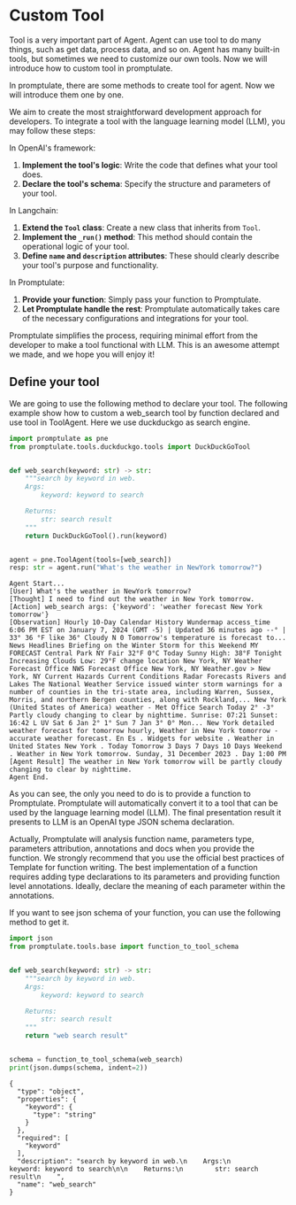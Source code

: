 # Custom Tool
Tool is a very important part of Agent. Agent can use tool to do many things, such as get data, process data, and so on. Agent has many built-in tools, but sometimes we need to customize our own tools. Now we will introduce how to custom tool in promptulate.

In promptulate, there are some methods to create tool for agent. Now we will introduce them one by one.


We aim to create the most straightforward development approach for developers. To integrate a tool with the language learning model (LLM), you may follow these steps:

In OpenAI's framework:
1. **Implement the tool's logic**: Write the code that defines what your tool does.
2. **Declare the tool's schema**: Specify the structure and parameters of your tool.

In Langchain:
1. **Extend the `Tool` class**: Create a new class that inherits from `Tool`.
2. **Implement the `_run()` method**: This method should contain the operational logic of your tool.
3. **Define `name` and `description` attributes**: These should clearly describe your tool's purpose and functionality.

In Promptulate:
1. **Provide your function**: Simply pass your function to Promptulate.
2. **Let Promptulate handle the rest**: Promptulate automatically takes care of the necessary configurations and integrations for your tool.

Promptulate simplifies the process, requiring minimal effort from the developer to make a tool functional with LLM. This is an awesome attempt we made, and we hope you will enjoy it! 

## Define your tool

We are going to use the following method to declare your tool. The following example show how to custom a web_search tool by function declared and use tool in ToolAgent. Here we use duckduckgo as search engine.


```python
import promptulate as pne
from promptulate.tools.duckduckgo.tools import DuckDuckGoTool


def web_search(keyword: str) -> str:
    """search by keyword in web.
    Args:
        keyword: keyword to search

    Returns:
        str: search result
    """
    return DuckDuckGoTool().run(keyword)


agent = pne.ToolAgent(tools=[web_search])
resp: str = agent.run("What's the weather in NewYork tomorrow?")
```

```text
Agent Start...
[User] What's the weather in NewYork tomorrow?
[Thought] I need to find out the weather in New York tomorrow.
[Action] web_search args: {'keyword': 'weather forecast New York tomorrow'}
[Observation] Hourly 10-Day Calendar History Wundermap access_time 6:06 PM EST on January 7, 2024 (GMT -5) | Updated 36 minutes ago --° | 33° 36 °F like 36° Cloudy N 0 Tomorrow's temperature is forecast to... News Headlines Briefing on the Winter Storm for this Weekend MY FORECAST Central Park NY Fair 32°F 0°C Today Sunny High: 38°F Tonight Increasing Clouds Low: 29°F change location New York, NY Weather Forecast Office NWS Forecast Office New York, NY Weather.gov > New York, NY Current Hazards Current Conditions Radar Forecasts Rivers and Lakes The National Weather Service issued winter storm warnings for a number of counties in the tri-state area, including Warren, Sussex, Morris, and northern Bergen counties, along with Rockland,... New York (United States of America) weather - Met Office Search Today 2° -3° Partly cloudy changing to clear by nighttime. Sunrise: 07:21 Sunset: 16:42 L UV Sat 6 Jan 2° 1° Sun 7 Jan 3° 0° Mon... New York detailed weather forecast for tomorrow hourly, Weather in New York tomorrow - accurate weather forecast. En Es . Widgets for website . Weather in United States New York . Today Tomorrow 3 Days 7 Days 10 Days Weekend . Weather in New York tomorrow. Sunday, 31 December 2023 . Day 1:00 PM
[Agent Result] The weather in New York tomorrow will be partly cloudy changing to clear by nighttime.
Agent End.
```

As you can see, the only you need to do is to provide a function to Promptulate. Promptulate will automatically convert it to a tool that can be used by the language learning model (LLM). The final presentation result it presents to LLM is an OpenAI type JSON schema declaration.

Actually, Promptulate will analysis function name, parameters type, parameters attribution, annotations and docs when you provide the function. We strongly recommend that you use the official best practices of Template for function writing. The best implementation of a function requires adding type declarations to its parameters and providing function level annotations. Ideally, declare the meaning of each parameter within the annotations. 

If you want to see json schema of your function, you can use the following method to get it.


```python
import json
from promptulate.tools.base import function_to_tool_schema


def web_search(keyword: str) -> str:
    """search by keyword in web.
    Args:
        keyword: keyword to search

    Returns:
        str: search result
    """
    return "web search result"


schema = function_to_tool_schema(web_search)
print(json.dumps(schema, indent=2))
```

    {
      "type": "object",
      "properties": {
        "keyword": {
          "type": "string"
        }
      },
      "required": [
        "keyword"
      ],
      "description": "search by keyword in web.\n    Args:\n        keyword: keyword to search\n\n    Returns:\n        str: search result\n    ",
      "name": "web_search"
    }
    
